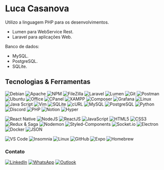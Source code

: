 # Luca Casanova

Utilizo a linguagem PHP para os desenvolvimentos.
- Lumen para WebService Rest.
- Laravel para aplicações Web.

Banco de dados:
- MySQL.
- PostgreSQL.
- SQLite.

## Tecnologias & Ferramentas
![Debian](https://img.shields.io/badge/-Debian-A81D33?style=flat-square&logo=debian&logoColor=fff)
![Apache](https://img.shields.io/badge/-Apache-D22128?style=flat-square&logo=apache&logoColor=fff)
![NPM](https://img.shields.io/badge/-NPM-CB3837?style=flat-square&logo=npm&logoColor=fff)
![FileZilla](https://img.shields.io/badge/-FileZilla-BF0000?style=flat-square&logo=filezilla&logoColor=fff)
![Laravel](https://img.shields.io/badge/-Laravel-FF2D20?style=flat-square&logo=laravel&logoColor=fff)
![Lumen](https://img.shields.io/badge/-Lumen-E74430?style=flat-square&logo=lumen&logoColor=fff)
![Git](https://img.shields.io/badge/-Git-F05032?style=flat-square&logo=git&logoColor=fff)
![Postman](https://img.shields.io/badge/-Postman-FF6C37?style=flat-square&logo=postman&logoColor=fff)
![Ubuntu](https://img.shields.io/badge/-Ubuntu-E95420?style=flat-square&logo=ubuntu&logoColor=fff)
![Office](https://img.shields.io/badge/-Office-D83B01?style=flat-square&logo=microsoft-office&logoColor=fff)
![CPanel](https://img.shields.io/badge/-CPanel-FF6C2C?style=flat-square&logo=cpanel&logoColor=fff)
![XAMPP](https://img.shields.io/badge/-XAMPP-FB7A24?style=flat-square&logo=xampp&logoColor=fff)
![Composer](https://img.shields.io/badge/-Composer-885630?style=flat-square&logo=composer&logoColor=fff)
![Grafana](https://img.shields.io/badge/-Grafana-F46800?style=flat-square&logo=grafana&logoColor=fff)
![Linux](https://img.shields.io/badge/-Linux-000?style=flat-square&logo=linux&logoColor=fff)
![Java Script](https://img.shields.io/badge/-Java%20Script-F7DF1E?style=flat-square&logo=javascript&logoColor=fff)
![Vim](https://img.shields.io/badge/-Vim-019733?style=flat-square&logo=vim&logoColor=white)
![SQLite](https://img.shields.io/badge/-SQLite-003B57?style=flat&&logo=sqlite&logoColor=ffffff)
![cURL](https://img.shields.io/badge/-cURL-073551?style=flat&&logo=curl&logoColor=ffffff)
![MySQL](https://img.shields.io/badge/-MySQL-4479A1?style=flat-square&logo=mysql&logoColor=white)
![PostgreSQL](https://img.shields.io/badge/-PostgreSQL-336791?style=flat-square&logo=postgresql&logoColor=white)
![Python](https://img.shields.io/badge/-Python-3776AB?style=flat-square&logo=python&logoColor=white)
![Discord](https://img.shields.io/badge/-Discord-7289DA?style=flat-square&logo=discord&logoColor=white)
![PHP](https://img.shields.io/badge/-PHP-777BB4?style=flat-square&logo=php&logoColor=white)
![Notion](https://img.shields.io/badge/-Notion-000000?style=flat-square&logo=notion&logoColor=white)
![Hyper](https://img.shields.io/badge/-Hyper-000000?style=flat-square&logo=hyper&logoColor=white)

![React Native](https://img.shields.io/badge/-React%20Native-61DAFB?style=flat&&logo=react&logoColor=ffffff)
![NodeJS](https://img.shields.io/badge/-Node.JS-339933?style=flat&&logo=Node.js&logoColor=white)
![ReactJS](https://img.shields.io/badge/-ReactJS-61DAFB?style=flat&&logo=react&logoColor=ffffff)
![JavaScript](https://img.shields.io/badge/-JavaScript-yellow?style=flat&logo=javascript&logoColor=ffffff)
![HTML5](https://img.shields.io/badge/-HTML5-%23E44D27?style=flat&logo=html5&logoColor=ffffff)
![CSS3](https://img.shields.io/badge/-CSS3-%231572B6?style=flat&logo=css3)
![Redux & Saga](https://img.shields.io/badge/-Redux%20&%20Saga-764ABC?style=flat&&logo=redux)
![Nodemon](https://img.shields.io/badge/-Nodemon-76D04B?style=flat&logo=nodemon&logoColor=000)
![Styled-Components](https://img.shields.io/badge/-Styled%20Components-DB7093?style=flat&logo=styled-components&logoColor=000)
![Socket.io](https://img.shields.io/badge/-Socket.io-010101?style=flat&logo=socket.io&logoColor=fff)
![Electron](https://img.shields.io/badge/-Electron-47848F?style=flat&logo=electron&logoColor=fff)
![Docker](https://img.shields.io/badge/-Docker-2496ED?style=flat&logo=docker&logoColor=fff)
![JSON](https://img.shields.io/badge/-JSON-000000?style=flat&logo=json&logoColor=fff)
 
![VS Code](https://img.shields.io/badge/-VS%20Code-00558C?style=flat&logo=visual-studio-code)
![Insomnia](http://img.shields.io/badge/-Insomnia-5849BE?style=flat&logo=insomnia&logoColor=ffffff)
![Linux](http://img.shields.io/badge/-Linux-FCC624?style=flat&logo=linux&logoColor=000)
![GitHub](http://img.shields.io/badge/-GitHub-181717?style=flat&logo=github&logoColor=fff)
![Expo](http://img.shields.io/badge/-Expo-000020?style=flat&logo=expo&logoColor=fff)
![Homebrew](http://img.shields.io/badge/-Homebrew-FBB040?style=flat&logo=homebrew&logoColor=000)




 ### Contato
[![LinkedIn](https://img.shields.io/badge/-LinkedIn-blue?style=flat-square&logo=Linkedin&logoColor=white)](https://br.linkedin.com/in/luca-casanova-5b10a6141)
[![WhatsApp](https://img.shields.io/badge/-WhatsApp-25D366?style=flat-square&logo=whatsapp&logoColor=white)](https://api.whatsapp.com/send?phone=5518997932408)
[![Outlook](https://img.shields.io/badge/-Outlook-0078D4?style=flat-square&logo=microsoft-outlook&logoColor=white)](mailto:lucacasanova@outlook.com.br)

